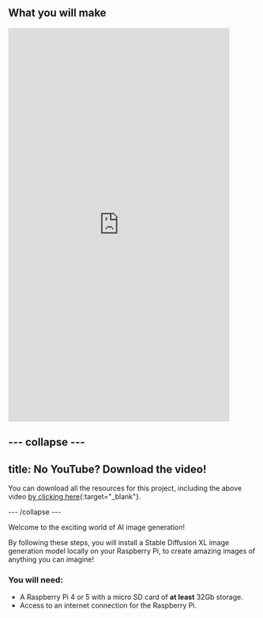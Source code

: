 


## What you will make

<html>
    <iframe style="max-width: 448px;" width="100%" height="796" src="https://www.youtube.com/embed/9ftVcNaO7as?rel=0&cc_load_policy=1" frameborder="0" allow="accelerometer; autoplay; clipboard-write; encrypted-media; gyroscope; picture-in-picture; web-share" referrerpolicy="strict-origin-when-cross-origin" allowfullscreen>
    </iframe>    
</html>

--- collapse ---
---
title: No YouTube? Download the video!
---

You can download all the resources for this project, including the above video [by clicking here](https://projects.raspberrypi.org/en/projects/ai-images-on-pi-go){:target="_blank"}. 


--- /collapse ---

Welcome to the exciting world of AI image generation! 

By following these steps, you will install a Stable Diffusion XL image generation model locally on your Raspberry Pi, to create amazing images of anything you can imagine! 

### You will need:
- A Raspberry Pi 4 or 5 with a micro SD card of **at least** 32Gb storage.
- Access to an internet connection for the Raspberry Pi.
